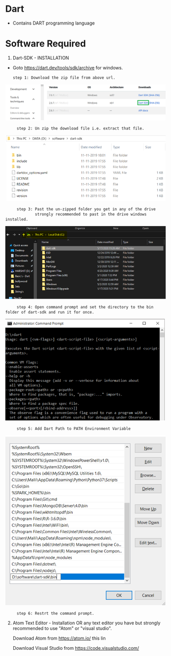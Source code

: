 # Dart
* Contains DART programming language 
# Software Required
   1. Dart-SDK - INSTALLATION
      
   * Goto https://dart.dev/tools/sdk/archive for windows.
     
         step 1: Download the zip file from above url.
  ![](image's/1.png)   
         
         step 2: Un zip the download file i.e. extract that file.
  ![](image's/2.png)  
         
         step 3: Past the un-zipped folder you get in any of the drive 
                 strongly recommended to past in the drive windows installed.
  ![](image's/3p.PNG)
  
         step 4: Open command prompt and set the directory to the bin folder of dart-sdk and run it for once.        
  ![](image's/5.png)
        
         step 5: Add Dart Path to PATH Environment Variable
  ![](image's/4.png)
           
         step 6: Restrt the command prompt.
     
   2.  Atom Text Editor - Installation OR any text editor you have but strongly recommended to use "Atom" or "visual studio". 
         
         Download Atom from https://atom.io/ this lin                          
               
         Download Visual Studio from https://code.visualstudio.com/                  
      
      

